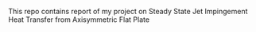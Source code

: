 This repo contains report of my project on Steady State Jet Impingement Heat Transfer from Axisymmetric Flat Plate
